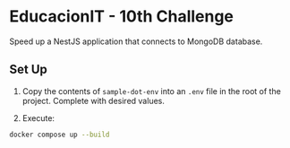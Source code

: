 # EducacionIT - 10th Challenge
Speed up a NestJS application that connects to MongoDB database.

## Set Up

1. Copy the contents of `sample-dot-env` into an `.env` file in the root of the project. Complete with desired values.

2. Execute:
```bash
docker compose up --build
```
